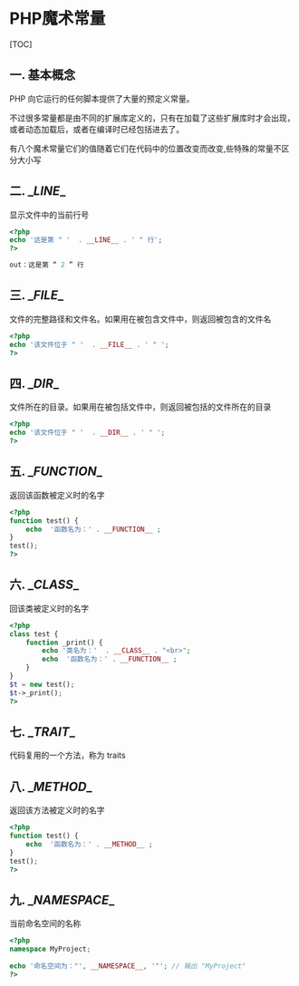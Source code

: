 # PHP魔术常量

[TOC]

## 一. 基本概念

PHP 向它运行的任何脚本提供了大量的预定义常量。

不过很多常量都是由不同的扩展库定义的，只有在加载了这些扩展库时才会出现，或者动态加载后，或者在编译时已经包括进去了。

有八个魔术常量它们的值随着它们在代码中的位置改变而改变,些特殊的常量不区分大小写



## 二. \__LINE__

显示文件中的当前行号

```php
<?php
echo '这是第 " '  . __LINE__ . ' " 行';
?>

out：这是第 “ 2 ” 行
```



## 三. \__FILE__

文件的完整路径和文件名。如果用在被包含文件中，则返回被包含的文件名

```php
<?php
echo '该文件位于 " '  . __FILE__ . ' " ';
?>
```



## 四. \__DIR__

文件所在的目录。如果用在被包括文件中，则返回被包括的文件所在的目录

```php
<?php
echo '该文件位于 " '  . __DIR__ . ' " ';
?>
```



## 五. \__FUNCTION__

返回该函数被定义时的名字

```php
<?php
function test() {
    echo  '函数名为：' . __FUNCTION__ ;
}
test();
?>
```



## 六. \__CLASS__

回该类被定义时的名字

```php
<?php
class test {
    function _print() {
        echo '类名为：'  . __CLASS__ . "<br>";
        echo  '函数名为：' . __FUNCTION__ ;
    }
}
$t = new test();
$t->_print();
?>
```



## 七. \__TRAIT__

代码复用的一个方法，称为 traits



## 八. \__METHOD__

返回该方法被定义时的名字

```php
<?php
function test() {
    echo  '函数名为：' . __METHOD__ ;
}
test();
?>
```



## 九. \__NAMESPACE__

当前命名空间的名称

```php
<?php
namespace MyProject;
 
echo '命名空间为："', __NAMESPACE__, '"'; // 输出 "MyProject"
?>
```



